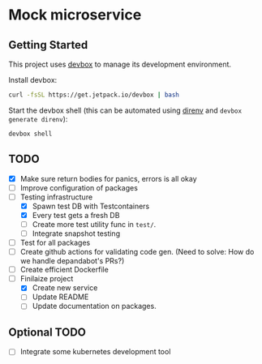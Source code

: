 # Mock microservice

## Getting Started

This project uses [devbox](https://github.com/jetify-com/devbox) to manage its development environment.

Install devbox:

```sh
curl -fsSL https://get.jetpack.io/devbox | bash
```

Start the devbox shell (this can be automated using [direnv](https://github.com/direnv/direnv) and `devbox generate direnv`):

```sh
devbox shell
```

## TODO

- [x] Make sure return bodies for panics, errors is all okay
- [ ] Improve configuration of packages
- [ ] Testing infrastructure
  - [x] Spawn test DB with Testcontainers
  - [x] Every test gets a fresh DB
  - [ ] Create more test utility func in `test/`.
  - [ ] Integrate snapshot testing
- [ ] Test for all packages
- [ ] Create github actions for validating code gen. (Need to solve: How do we handle depandabot's PRs?)
- [ ] Create efficient Dockerfile
- [ ] Finilaize project
  - [x] Create new service
  - [ ] Update README
  - [ ] Update documentation on packages.

## Optional TODO

- [ ] Integrate some kubernetes development tool
